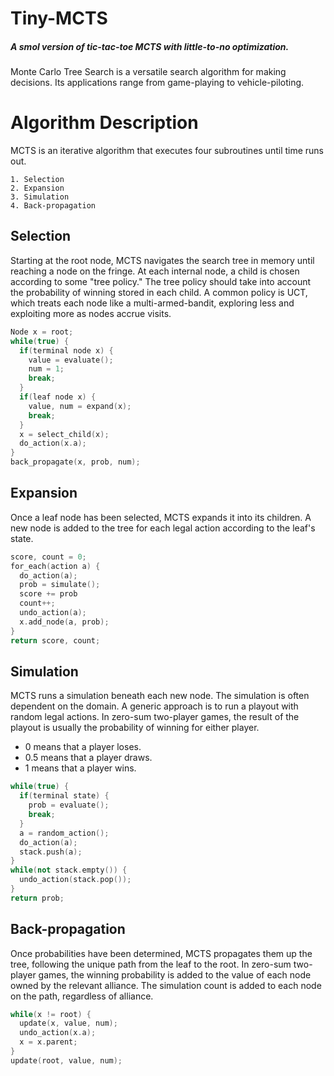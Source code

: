 # Tiny-MCTS
##### <i>A smol version of tic-tac-toe MCTS with little-to-no optimization.</i>
Monte Carlo Tree Search is a versatile search algorithm for making decisions. 
Its applications range from game-playing to vehicle-piloting.
# Algorithm Description
MCTS is an iterative algorithm that executes four subroutines until time runs out.

```
1. Selection
2. Expansion
3. Simulation
4. Back-propagation
```

## Selection
Starting at the root node, MCTS navigates the search tree in memory until reaching a node on the fringe.
At each internal node, a child is chosen according to some "tree policy." The tree policy should take into 
account the probability of winning stored in each child. A common policy is UCT, which treats each node 
like a multi-armed-bandit, exploring less and exploiting more as nodes accrue visits.

```c++
Node x = root;
while(true) {
  if(terminal node x) {
    value = evaluate();
    num = 1;
    break;
  }
  if(leaf node x) {
    value, num = expand(x);
    break;
  }
  x = select_child(x);
  do_action(x.a);
}
back_propagate(x, prob, num);
```

## Expansion
Once a leaf node has been selected, MCTS expands it into its children. A new node is added to the tree for
each legal action according to the leaf's state.

```c++
score, count = 0;
for_each(action a) {
  do_action(a);
  prob = simulate();
  score += prob
  count++;
  undo_action(a);
  x.add_node(a, prob);
}
return score, count;
```

## Simulation
MCTS runs a simulation beneath each new node. The simulation is often dependent on the domain. A generic
approach is to run a playout with random legal actions. In zero-sum two-player games, the result of the
playout is usually the probability of winning for either player.
- 0   means that a player loses.
- 0.5 means that a player draws.
- 1   means that a player wins.

```c++
while(true) {
  if(terminal state) {
    prob = evaluate();
    break;
  }
  a = random_action();
  do_action(a);
  stack.push(a);
}
while(not stack.empty()) {
  undo_action(stack.pop());
}
return prob;
```

## Back-propagation
Once probabilities have been determined, MCTS propagates them up the tree, following the unique path from 
the leaf to the root. In zero-sum two-player games, the winning probability is added to the value of each
node owned by the relevant alliance. The simulation count is added to each node on the path, regardless of 
alliance.

```c++
while(x != root) {
  update(x, value, num);
  undo_action(x.a);
  x = x.parent;
}
update(root, value, num);
```

